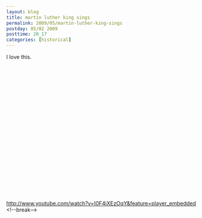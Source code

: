 ```yaml
---
layout: blog
title: martin luther king sings
permalink: 2009/05/martin-luther-king-sings
postday: 05/02 2009
posttime: 20_17
categories: [historical]
---
```


<p>I love this.</p>
<object width="425" height="344"><param name="movie" value="http://www.youtube.com/v/I0F4iXEzOqY&hl=en&fs=1" /><param name="allowFullScreen" value="true" /><param name="allowscriptaccess" value="always" /><embed src="http://www.youtube.com/v/I0F4iXEzOqY&hl=en&fs=1" type="application/x-shockwave-flash" allowscriptaccess="always" allowfullscreen="true" width="425" height="344"></embed></object><p>
<a href="http://www.youtube.com/watch?v=I0F4iXEzOqY&amp;feature=player_embedded" title="http://www.youtube.com/watch?v=I0F4iXEzOqY&amp;feature=player_embedded">http://www.youtube.com/watch?v=I0F4iXEzOqY&amp;feature=player_embedded</a><br />
&lt;!--break--></p>
